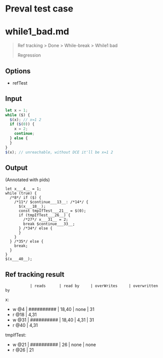 # Preval test case

# while1_bad.md

> Ref tracking > Done > While-break > While1 bad
>
> Regression

## Options

- refTest

## Input

`````js filename=intro
let x = 1;
while ($) {
  $(x); // x=1 2
  if ($(0)) {
    x = 2;
    continue;
  } else {
  }
}
$(x); // unreachable, without DCE it'll be x=1 2
`````


## Output

(Annotated with pids)

`````filename=intro
let x___4__ = 1;
while (true) {
  /*8*/ if ($) {
    /*11*/ $continue___13__: /*14*/ {
      $(x___18__);
      const tmpIfTest___21__ = $(0);
      if (tmpIfTest___26__) {
        /*27*/ x___31__ = 2;
        break $continue___33__;
      } /*34*/ else {
      }
    }
  } /*35*/ else {
    break;
  }
}
$(x___40__);
`````


## Ref tracking result


               | reads      | read by     | overWrites     | overwritten by
x:
  - w @4       | ########## | 18,40       | none           | 31
  - r @18      | 4,31
  - w @31      | ########## | 18,40       | 4,31           | 31
  - r @40      | 4,31

tmpIfTest:
  - w @21      | ########## | 26          | none           | none
  - r @26      | 21

